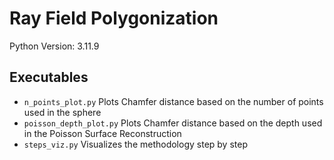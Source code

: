 # Ray Field Polygonization
Python Version: 3.11.9

## Executables
- `n_points_plot.py` Plots Chamfer distance based on the number of points used in the sphere
- `poisson_depth_plot.py` Plots Chamfer distance based on the depth used in the Poisson Surface Reconstruction
- `steps_viz.py` Visualizes the methodology step by step
